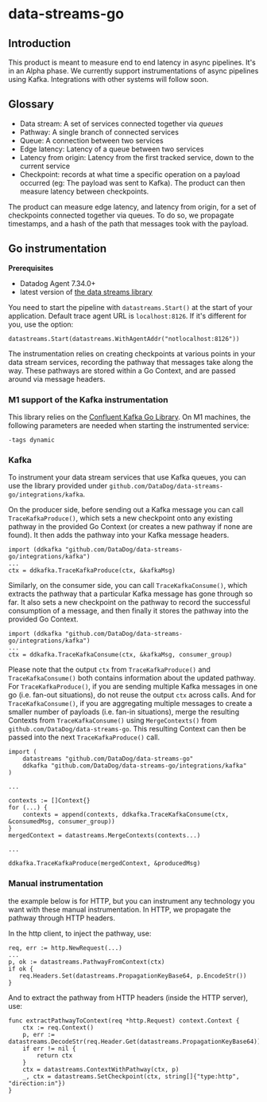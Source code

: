 # data-streams-go

## Introduction

This product is meant to measure end to end latency in async pipelines.
It's in an Alpha phase. We currently support instrumentations of async pipelines using Kafka. Integrations with other systems will follow soon.

## Glossary

- Data stream: A set of services connected together via *queues*
- Pathway: A single branch of connected services
- Queue: A connection between two services
- Edge latency: Latency of a queue between two services
- Latency from origin: Latency from the first tracked service, down to the current service
- Checkpoint: records at what time a specific operation on a payload occurred (eg: The payload was sent to Kafka). The product can then measure latency between checkpoints.

The product can measure edge latency, and latency from origin, for a set of checkpoints connected together via queues.
To do so, we propagate timestamps, and a hash of the path that messages took with the payload.

## Go instrumentation
**Prerequisites**
- Datadog Agent 7.34.0+
- latest version of [the data streams library](https://github.com/DataDog/data-streams-go)

You need to start the pipeline with `datastreams.Start()` at the start of your application.
Default trace agent URL is `localhost:8126`. If it's different for you, use the option:
```
datastreams.Start(datastreams.WithAgentAddr("notlocalhost:8126"))
```

The instrumentation relies on creating checkpoints at various points in your data stream services, recording the pathway that messages take along the way. These pathways are stored within a Go Context, and are passed around via message headers.

### M1 support of the Kafka instrumentation

This library relies on the [Confluent Kafka Go Library](https://github.com/confluentinc/confluent-kafka-go). On M1 machines, the following parameters are needed when starting the instrumented service:
```
-tags dynamic
```

### Kafka

To instrument your data stream services that use Kafka queues, you can use the library provided under `github.com/DataDog/data-streams-go/integrations/kafka`.

On the producer side, before sending out a Kafka message you can call `TraceKafkaProduce()`, which sets a new checkpoint onto any existing pathway in the provided Go Context (or creates a new pathway if none are found). It then adds the pathway into your Kafka message headers.
```
import (ddkafka "github.com/DataDog/data-streams-go/integrations/kafka")
...
ctx = ddkafka.TraceKafkaProduce(ctx, &kafkaMsg)
```

Similarly, on the consumer side, you can call `TraceKafkaConsume()`, which extracts the pathway that a particular Kafka message has gone through so far. It also sets a new checkpoint on the pathway to record the successful consumption of a message, and then finally it stores the pathway into the provided Go Context. 
```
import (ddkafka "github.com/DataDog/data-streams-go/integrations/kafka")
...
ctx = ddkafka.TraceKafkaConsume(ctx, &kafkaMsg, consumer_group)
```

Please note that the output `ctx` from `TraceKafkaProduce()` and `TraceKafkaConsume()` both contains information about the updated pathway. For `TraceKafkaProduce()`, if you are sending multiple Kafka messages in one go (i.e. fan-out situations), do not reuse the output `ctx` across calls. And for `TraceKafkaConsume()`, if you are aggregating multiple messages to create a smaller number of payloads (i.e. fan-in situations), merge the resulting Contexts from `TraceKafkaConsume()` using `MergeContexts()` from `github.com/DataDog/data-streams-go`. This resulting Context can then be passed into the next `TraceKafkaProduce()` call.
```
import (
    datastreams "github.com/DataDog/data-streams-go"
    ddkafka "github.com/DataDog/data-streams-go/integrations/kafka"
)

...

contexts := []Context{}
for (...) {
    contexts = append(contexts, ddkafka.TraceKafkaConsume(ctx, &consumedMsg, consumer_group))
}
mergedContext = datastreams.MergeContexts(contexts...)

...

ddkafka.TraceKafkaProduce(mergedContext, &producedMsg)
```

### Manual instrumentation

the example below is for HTTP, but you can instrument any technology you want with these manual instrumentation.
In HTTP, we propagate the pathway through HTTP headers.

In the http client, to inject the pathway, use:
```
req, err := http.NewRequest(...)
...
p, ok := datastreams.PathwayFromContext(ctx)
if ok {
   req.Headers.Set(datastreams.PropagationKeyBase64, p.EncodeStr())
}
```

And to extract the pathway from HTTP headers (inside the HTTP server), use:
```
func extractPathwayToContext(req *http.Request) context.Context {
	ctx := req.Context()
	p, err := datastreams.DecodeStr(req.Header.Get(datastreams.PropagationKeyBase64))
	if err != nil {
		return ctx
	}
	ctx = datastreams.ContextWithPathway(ctx, p)
	_, ctx = datastreams.SetCheckpoint(ctx, string[]{"type:http", "direction:in"})
}

```
